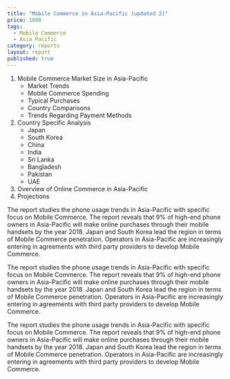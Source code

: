 ```yaml
---
title: "Mobile Commerce in Asia-Pacific (updated 2)"
price: 1800
tags: 
  - Mobile Commerce
  - Asia Pacific
category: reports
layout: report
published: true
---
```


1. Mobile Commerce Market Size in Asia-Pacific
   - Market Trends
   - Mobile Commerce Spending
   - Typical Purchases
   - Country Comparisons
   - Trends Regarding Payment Methods
2. Country Specific Analysis
   - Japan
   - South Korea
   - China
   - India
   - Sri Lanka
   - Bangladesh
   - Pakistan
   - UAE
3. Overview of Online Commerce in Asia-Pacific
4. Projections

The report studies the phone usage trends in Asia-Pacific with specific focus on Mobile Commerce.  The report reveals that 9% of high-end phone owners in Asia-Pacific will make online purchases through their mobile handsets by the year 2018. Japan and South Korea lead the region in terms of Mobile Commerce penetration.  Operators in Asia-Pacific are increasingly entering in agreements with third party providers to develop Mobile Commerce.

The report studies the phone usage trends in Asia-Pacific with specific focus on Mobile Commerce.  The report reveals that 9% of high-end phone owners in Asia-Pacific will make online purchases through their mobile handsets by the year 2018. Japan and South Korea lead the region in terms of Mobile Commerce penetration.  Operators in Asia-Pacific are increasingly entering in agreements with third party providers to develop Mobile Commerce.

The report studies the phone usage trends in Asia-Pacific with specific focus on Mobile Commerce.  The report reveals that 9% of high-end phone owners in Asia-Pacific will make online purchases through their mobile handsets by the year 2018. Japan and South Korea lead the region in terms of Mobile Commerce penetration.  Operators in Asia-Pacific are increasingly entering in agreements with third party providers to develop Mobile Commerce.